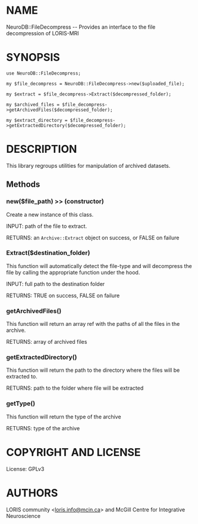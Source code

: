 # NAME

NeuroDB::FileDecompress -- Provides an interface to the file decompression of
LORIS-MRI

# SYNOPSIS

    use NeuroDB::FileDecompress;

    my $file_decompress = NeuroDB::FileDecompress->new($uploaded_file);

    my $extract = $file_decompress->Extract($decompressed_folder);

    my $archived_files = $file_decompress->getArchivedFiles($decompressed_folder);

    my $extract_directory = $file_decompress->getExtractedDirectory($decompressed_folder);

# DESCRIPTION

This library regroups utilities for manipulation of archived datasets.

## Methods

### new($file\_path) >> (constructor)

Create a new instance of this class.

INPUT: path of the file to extract.

RETURNS: an `Archive::Extract` object on success, or FALSE on failure

### Extract($destination\_folder)

This function will automatically detect the file-type and will decompress the
file by calling the appropriate function under the hood.

INPUT: full path to the destination folder

RETURNS: TRUE on success, FALSE on failure

### getArchivedFiles()

This function will return an array ref with the paths of all the files in the
archive.

RETURNS: array of archived files

### getExtractedDirectory()

This function will return the path to the directory where the files will be
extracted to.

RETURNS: path to the folder where file will be extracted

### getType()

This function will return the type of the archive

RETURNS: type of the archive

# COPYRIGHT AND LICENSE

License: GPLv3

# AUTHORS

LORIS community &lt;loris.info@mcin.ca> and McGill Centre for Integrative Neuroscience
